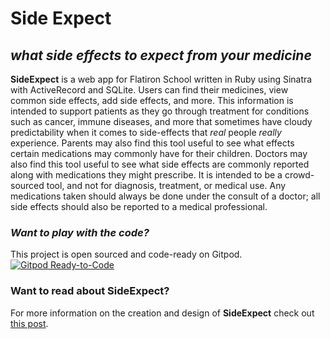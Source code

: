 # Side Expect
## _what side effects to expect from your medicine_

__SideExpect__ is a web app for Flatiron School written in Ruby using Sinatra with ActiveRecord and SQLite. Users can find their medicines, view common side effects, add side effects, and more. This information is intended to support patients as they go through treatment for conditions such as cancer, immune diseases, and more that sometimes have cloudy predictability when it comes to side-effects that _real_ people _really_ experience. Parents may also find this tool useful to see what effects certain medications may commonly have for their children. Doctors may also find this tool useful to see what side effects are commonly reported along with medications they might prescribe. It is intended to be a crowd-sourced tool, and not for diagnosis, treatment, or medical use. Any medications taken should always be done under the consult of a doctor; all side effects should also be reported to a medical professional.

### _Want to play with the code?_
This project is open sourced and code-ready on Gitpod.
[![Gitpod Ready-to-Code](https://img.shields.io/badge/Gitpod-Ready--to--Code-blue?logo=gitpod)](https://gitpod.io/#https://github.com/twwright/sideexpect) 

### Want to read about SideExpect?
For more information on the creation and design of __SideExpect__ check out [this post](https://writemd.xyz/d/5e9366734d1ea5935).